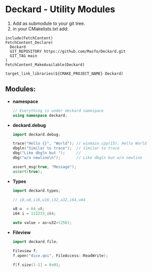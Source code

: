 # Deckard - Utility Modules

1. Add as submodule to your git tree.
2. in your CMakelists.txt add:
```
include(FetchContent)
FetchContent_Declare(
  Deckard
  GIT_REPOSITORY https://github.com/Masfo/Deckard.git
  GIT_TAG main
)
FetchContent_MakeAvailable(Deckard)

target_link_libraries(${CMAKE_PROJECT_NAME} Deckard)
```


## Modules:
  - **namespace**
    ```cpp
    // Everything is under deckard namespace
    using namespace deckard;
    ```
  - **deckard.debug**
    ```cpp
    import deckard.debug;

    trace("Hello {}", "World"); // winmain.cpp(15): Hello World
    dbgln("Similar to trace");  // Similar to trace
    dbg("Like dbgln but ");     // 
    dbg("w/o newline\n");       // Like dbgln but w/o newline 
	
    assert_msg(true, "Message");
    assert(true);

    ```
  - **Types**
      ```cpp
      import deckard.types;

      // i8,u8,i16,u16,i32,u32,i64,u64

      u8 u  = 64_u8;
      i64 i = 112233_i64;

      auto value = as<u32>(256);
      ```
  - **Fileview**
    ```cpp 
    import deckard.file;

    Fileview f;
    f.open("dice.qoi", FileAccess::ReadWrite);

    f[f.size()-1] = 0x01;
    ```
